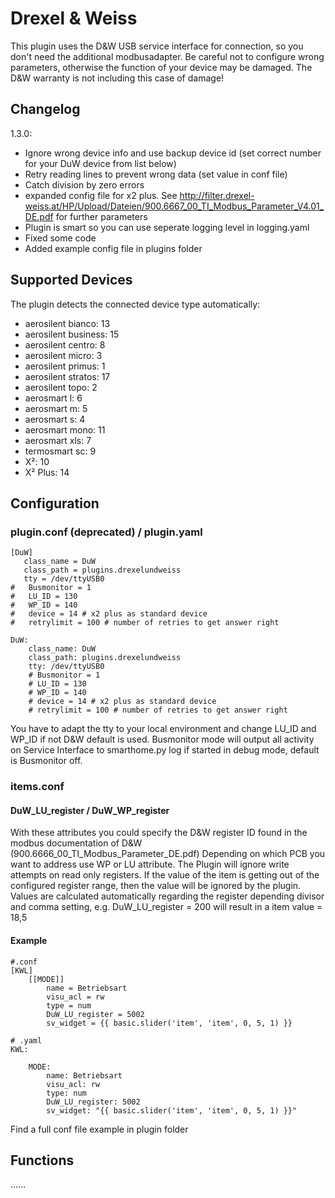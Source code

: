 # Drexel & Weiss

This plugin uses the D&W USB service interface for connection, so you don't need the additional modbusadapter. Be careful not to configure wrong parameters, otherwise the function of your device may be damaged. The D&W warranty is not including this case of damage!

## Changelog

1.3.0:
* Ignore wrong device info and use backup device id (set correct number for your DuW device from list below)
* Retry reading lines to prevent wrong data (set value in conf file)
* Catch division by zero errors
* expanded config file for x2 plus. See http://filter.drexel-weiss.at/HP/Upload/Dateien/900.6667_00_TI_Modbus_Parameter_V4.01_DE.pdf for further parameters
* Plugin is smart so you can use seperate logging level in logging.yaml
* Fixed some code
* Added example config file in plugins folder


## Supported Devices

The plugin detects the connected device type automatically:

   * aerosilent bianco: 13
   * aerosilent business: 15
   * aerosilent centro: 8
   * aerosilent micro: 3
   * aerosilent primus: 1
   * aerosilent stratos: 17
   * aerosilent topo: 2
   * aerosmart l: 6
   * aerosmart m: 5
   * aerosmart s: 4
   * aerosmart mono: 11
   * aerosmart xls: 7
   * termosmart sc: 9
   * X²: 10
   * X² Plus: 14

## Configuration

### plugin.conf (deprecated) / plugin.yaml

```
[DuW]
   class_name = DuW
   class_path = plugins.drexelundweiss
   tty = /dev/ttyUSB0
#   Busmonitor = 1
#   LU_ID = 130
#   WP_ID = 140
#   device = 14 # x2 plus as standard device
#   retrylimit = 100 # number of retries to get answer right
```

```
DuW:
    class_name: DuW
    class_path: plugins.drexelundweiss
    tty: /dev/ttyUSB0
    # Busmonitor = 1
    # LU_ID = 130
    # WP_ID = 140
    # device = 14 # x2 plus as standard device
    # retrylimit = 100 # number of retries to get answer right
```

You have to adapt the tty to your local environment and change LU_ID and WP_ID if not D&W default is used.
Busmonitor mode will output all activity on Service Interface to smarthome.py log if started in debug mode, default is Busmonitor off.

### items.conf

#### DuW_LU_register / DuW_WP_register

With these attributes you could specify the D&W register ID found in the modbus documentation of D&W (900.6666_00_TI_Modbus_Parameter_DE.pdf)
Depending on which PCB you want to address use WP or LU attribute. The Plugin will ignore write attempts on read only registers.
If the value of the item is getting out of the configured register range, then the value will be ignored by the plugin.
Values are calculated automatically regarding the register depending divisor and comma setting, e.g. DuW_LU_register = 200 will result in a item value = 18,5

#### Example

```
#.conf
[KWL]
    [[MODE]]
        name = Betriebsart
        visu_acl = rw
        type = num
        DuW_LU_register = 5002
        sv_widget = {{ basic.slider('item', 'item', 0, 5, 1) }}
```

```
# .yaml
KWL:

    MODE:
        name: Betriebsart
        visu_acl: rw
        type: num
        DuW_LU_register: 5002
        sv_widget: "{{ basic.slider('item', 'item', 0, 5, 1) }}"
```

Find a full conf file example in plugin folder

## Functions

......
